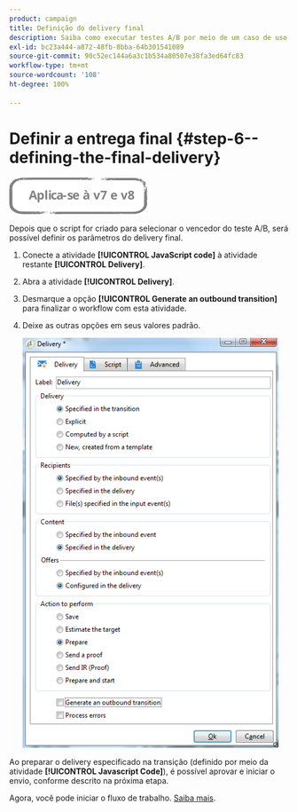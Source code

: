 ```yaml
---
product: campaign
title: Definição do delivery final
description: Saiba como executar testes A/B por meio de um caso de uso dedicado
exl-id: bc23a444-a872-48fb-8bba-64b301541089
source-git-commit: 90c52ec144a6a3c1b534a80507e38fa3ed64fc83
workflow-type: tm+mt
source-wordcount: '108'
ht-degree: 100%

---
```


# Definir a entrega final {#step-6--defining-the-final-delivery}

![](../../assets/common.svg)

Depois que o script for criado para selecionar o vencedor do teste A/B, será possível definir os parâmetros do delivery final.

1. Conecte a atividade **[!UICONTROL JavaScript code]** à atividade restante **[!UICONTROL Delivery]**.
1. Abra a atividade **[!UICONTROL Delivery]**.
1. Desmarque a opção **[!UICONTROL Generate an outbound transition]** para finalizar o workflow com esta atividade.
1. Deixe as outras opções em seus valores padrão.

   ![](assets/ab_test_final_delivery.png)

Ao preparar o delivery especificado na transição (definido por meio da atividade **[!UICONTROL Javascript Code]**), é possível aprovar e iniciar o envio, conforme descrito na próxima etapa.

Agora, você pode iniciar o fluxo de trabalho. [Saiba mais](a-b-testing-uc-start-workflow.md).
